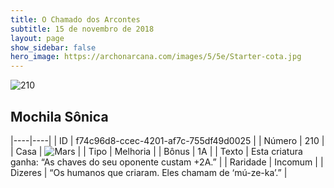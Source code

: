 ```yaml
---
title: O Chamado dos Arcontes
subtitle: 15 de novembro de 2018
layout: page
show_sidebar: false
hero_image: https://archonarcana.com/images/5/5e/Starter-cota.jpg
---
```


![210](https://cdn.keyforgegame.com/media/card_front/pt/341_210_HCXQ277C22FW_pt.png)

## Mochila Sônica

|----|----|
| ID | f74c96d8-ccec-4201-af7c-755df49d0025 |
| Número | 210 |
| Casa | ![Mars](https://archonarcana.com/images/thumb/d/de/Mars.png/22px-Mars.png "Marte") |
| Tipo | Melhoria |
| Bônus | 1A |
| Texto | Esta criatura ganha: “As chaves do seu oponente custam +2A.” |
| Raridade | Incomum |
| Dizeres | “Os humanos que criaram.  Eles chamam de ‘mú-ze-ka’.” |